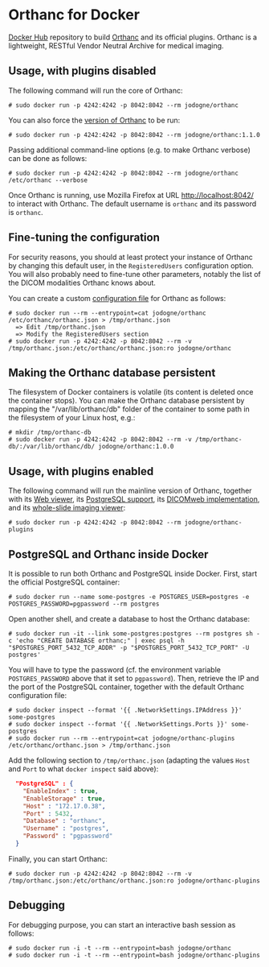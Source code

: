 # Orthanc for Docker
[Docker Hub](https://www.docker.com/) repository to build [Orthanc](http://www.orthanc-server.com/) and its official plugins. Orthanc is a lightweight, RESTful Vendor Neutral Archive for medical imaging.

## Usage, with plugins disabled

The following command will run the core of Orthanc:

```
# sudo docker run -p 4242:4242 -p 8042:8042 --rm jodogne/orthanc
```

You can also force the [version of Orthanc](https://registry.hub.docker.com/u/jodogne/orthanc/tags/manage/) to be run:

```
# sudo docker run -p 4242:4242 -p 8042:8042 --rm jodogne/orthanc:1.1.0
```

Passing additional command-line options (e.g. to make Orthanc verbose) can be done as follows:

```
# sudo docker run -p 4242:4242 -p 8042:8042 --rm jodogne/orthanc /etc/orthanc --verbose
```

Once Orthanc is running, use Mozilla Firefox at URL [http://localhost:8042/](http://orthanc:orthanc@localhost:8042/app/explorer.html) to interact with Orthanc. The default username is `orthanc` and its password is `orthanc`.

## Fine-tuning the configuration

For security reasons, you should at least protect your instance of Orthanc by changing this default user, in the `RegisteredUsers` configuration option. You will also probably need to fine-tune other parameters, notably the list of the DICOM modalities Orthanc knows about.

You can create a custom [configuration file](https://orthanc.chu.ulg.ac.be/book/users/configuration.html) for Orthanc as follows:

```
# sudo docker run --rm --entrypoint=cat jodogne/orthanc /etc/orthanc/orthanc.json > /tmp/orthanc.json
  => Edit /tmp/orthanc.json
  => Modify the RegisteredUsers section
# sudo docker run -p 4242:4242 -p 8042:8042 --rm -v /tmp/orthanc.json:/etc/orthanc/orthanc.json:ro jodogne/orthanc
```

## Making the Orthanc database persistent

The filesystem of Docker containers is volatile (its content is deleted once the container stops). You can make the Orthanc database persistent by mapping the "/var/lib/orthanc/db" folder of the container to some path in the filesystem of your Linux host, e.g.:

```
# mkdir /tmp/orthanc-db
# sudo docker run -p 4242:4242 -p 8042:8042 --rm -v /tmp/orthanc-db/:/var/lib/orthanc/db/ jodogne/orthanc:1.0.0 
```

## Usage, with plugins enabled

The following command will run the mainline version of Orthanc, together with its [Web viewer](http://www.orthanc-server.com/static.php?page=web-viewer), its [PostgreSQL support](http://www.orthanc-server.com/static.php?page=postgresql), its [DICOMweb implementation](http://www.orthanc-server.com/static.php?page=dicomweb), and its [whole-slide imaging viewer](http://www.orthanc-server.com/static.php?page=wsi):

```
# sudo docker run -p 4242:4242 -p 8042:8042 --rm jodogne/orthanc-plugins
```

## PostgreSQL and Orthanc inside Docker

It is possible to run both Orthanc and PostgreSQL inside Docker. First, start the official PostgreSQL container:

```
# sudo docker run --name some-postgres -e POSTGRES_USER=postgres -e POSTGRES_PASSWORD=pgpassword --rm postgres
```

Open another shell, and create a database to host the Orthanc database:

```
# sudo docker run -it --link some-postgres:postgres --rm postgres sh -c 'echo "CREATE DATABASE orthanc;" | exec psql -h "$POSTGRES_PORT_5432_TCP_ADDR" -p "$POSTGRES_PORT_5432_TCP_PORT" -U postgres'
```

You will have to type the password (cf. the environment variable `POSTGRES_PASSWORD` above that it set to `pgpassword`). Then, retrieve the IP and the port of the PostgreSQL container, together with the default Orthanc configuration file:

```
# sudo docker inspect --format '{{ .NetworkSettings.IPAddress }}' some-postgres
# sudo docker inspect --format '{{ .NetworkSettings.Ports }}' some-postgres
# sudo docker run --rm --entrypoint=cat jodogne/orthanc-plugins /etc/orthanc/orthanc.json > /tmp/orthanc.json
```

Add the following section to `/tmp/orthanc.json` (adapting the values `Host` and `Port` to what `docker inspect` said above):

```json
  "PostgreSQL" : {
    "EnableIndex" : true,
    "EnableStorage" : true,
    "Host" : "172.17.0.38",
    "Port" : 5432,
    "Database" : "orthanc",
    "Username" : "postgres",
    "Password" : "pgpassword"
  }
```

Finally, you can start Orthanc:

```
# sudo docker run -p 4242:4242 -p 8042:8042 --rm -v /tmp/orthanc.json:/etc/orthanc/orthanc.json:ro jodogne/orthanc-plugins
```

## Debugging

For debugging purpose, you can start an interactive bash session as follows:

```
# sudo docker run -i -t --rm --entrypoint=bash jodogne/orthanc
# sudo docker run -i -t --rm --entrypoint=bash jodogne/orthanc-plugins
```
